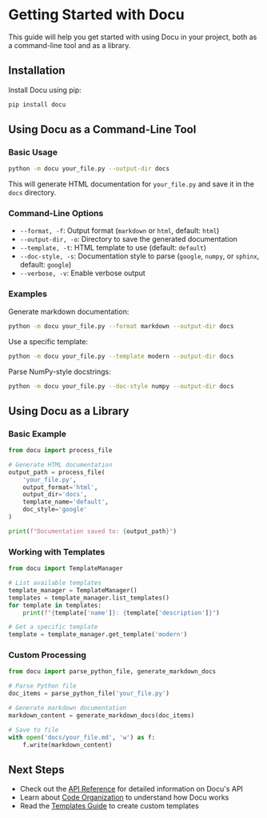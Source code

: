 # Getting Started with Docu

This guide will help you get started with using Docu in your project, both as a command-line tool and as a library.

## Installation

Install Docu using pip:

```bash
pip install docu
```

## Using Docu as a Command-Line Tool

### Basic Usage

```bash
python -m docu your_file.py --output-dir docs
```

This will generate HTML documentation for `your_file.py` and save it in the `docs` directory.

### Command-Line Options

- `--format, -f`: Output format (`markdown` or `html`, default: `html`)
- `--output-dir, -o`: Directory to save the generated documentation
- `--template, -t`: HTML template to use (default: `default`)
- `--doc-style, -s`: Documentation style to parse (`google`, `numpy`, or `sphinx`, default: `google`)
- `--verbose, -v`: Enable verbose output

### Examples

Generate markdown documentation:

```bash
python -m docu your_file.py --format markdown --output-dir docs
```

Use a specific template:

```bash
python -m docu your_file.py --template modern --output-dir docs
```

Parse NumPy-style docstrings:

```bash
python -m docu your_file.py --doc-style numpy --output-dir docs
```

## Using Docu as a Library

### Basic Example

```python
from docu import process_file

# Generate HTML documentation
output_path = process_file(
    'your_file.py',
    output_format='html',
    output_dir='docs',
    template_name='default',
    doc_style='google'
)

print(f"Documentation saved to: {output_path}")
```

### Working with Templates

```python
from docu import TemplateManager

# List available templates
template_manager = TemplateManager()
templates = template_manager.list_templates()
for template in templates:
    print(f"{template['name']}: {template['description']}")

# Get a specific template
template = template_manager.get_template('modern')
```

### Custom Processing

```python
from docu import parse_python_file, generate_markdown_docs

# Parse Python file
doc_items = parse_python_file('your_file.py')

# Generate markdown documentation
markdown_content = generate_markdown_docs(doc_items)

# Save to file
with open('docs/your_file.md', 'w') as f:
    f.write(markdown_content)
```

## Next Steps

- Check out the [API Reference](./api-reference) for detailed information on Docu's API
- Learn about [Code Organization](../architecture/code-organization) to understand how Docu works
- Read the [Templates Guide](../architecture/templates) to create custom templates
